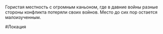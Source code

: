 Гористая местность с огромным каньоном, где в давние войны разные стороны конфликта потеряли своих войнов. Место до сих пор остается малоизученным.

#Локация